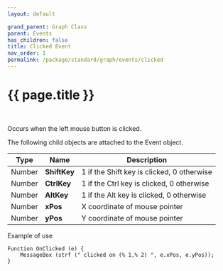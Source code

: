 ```yaml
---
layout: default

grand_parent: Graph Class
parent: Events
has_children: false
title: Clicked Event
nav_order: 1
permalink: /package/standard/graph/events/clicked
---
```

# {{ page.title }}

<br>

Occurs when the left mouse button is clicked.

 

The following child objects are attached to the Event object.

|  Type  | Name           | Description                                |
|:------:|----------------|--------------------------------------------|
| Number |  **ShiftKey**  | 1 if the Shift key is clicked, 0 otherwise |
| Number | **CtrlKey** | 1 if the Ctrl key is clicked, 0 otherwise  |
| Number |   **AltKey**   | 1 if the Alt key is clicked, 0 otherwise   |
| Number |    **xPos**    | X coordinate of mouse pointer              |
| Number |    **yPos**    | Y coordinate of mouse pointer              |

Example of use

```
Function OnClicked (e) {
    MessageBox (strf (" clicked on (% 1,% 2) ", e.xPos, e.yPos));
}
```